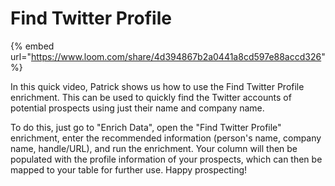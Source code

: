 # Find Twitter Profile

{% embed url="https://www.loom.com/share/4d394867b2a0441a8cd597e88accd326" %}

In this quick video, Patrick shows us how to use the Find Twitter Profile enrichment. This can be used to quickly find the Twitter accounts of potential prospects using just their name and company name.&#x20;

To do this, just go to "Enrich Data", open the "Find Twitter Profile" enrichment, enter the recommended information (person's name, company name, handle/URL), and run the enrichment. Your column will then be populated with the profile information of your prospects, which can then be mapped to your table for further use. Happy prospecting!
